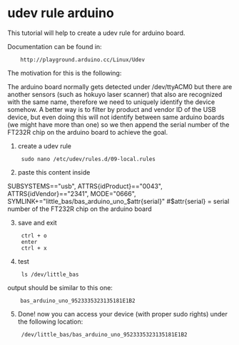udev rule arduino
=================

This tutorial will help to create a udev rule for arduino board.

Documentation can be found in:

        http://playground.arduino.cc/Linux/Udev
        
The motivation for this is the following:

The arduino board normally gets detected under /dev/ttyACM0 but there are another sensors 
(such as hokuyo laser scanner) that also are recognized with the same name, therefore we 
need to uniquely identify the device somehow. A better way is to filter by product and 
vendor ID of the USB device, but even doing this will not identify between same arduino boards 
(we might have more than one) so we then append the serial number of the FT232R chip on the 
arduino board to achieve the goal.

1. create a udev rule

        sudo nano /etc/udev/rules.d/09-local.rules

2. paste this content inside

SUBSYSTEMS=="usb", ATTRS{idProduct}=="0043", ATTRS{idVendor}=="2341", MODE="0666", SYMLINK+="little_bas/bas_arduino_uno_$attr{serial}"
#$attr{serial} = serial number of the FT232R chip on the arduino board

3. save and exit

        ctrl + o
        enter
        ctrl + x

4. test

        ls /dev/little_bas

output should be similar to this one:

        bas_arduino_uno_9523335323135181E1B2
        
5. Done! now you can access your device (with proper sudo rights) under the following location:

        /dev/little_bas/bas_arduino_uno_9523335323135181E1B2
        